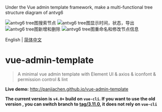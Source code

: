 Under the Vue admin template framework, make a multi-functional tree structure diagram of antvg6

![antvg6 tree图搜索节点](https://img-blog.csdnimg.cn/84521bbee628410d87b072b16ebb9fff.gif)
![antvg6 tree图显示时间，状态，导出](https://img-blog.csdnimg.cn/4926ee3888fc4e259f6233b32b944574.gif)
![antvg6 tree图新增和删除](https://img-blog.csdnimg.cn/4e04a728f6f04ed49063f6e5c965b957.gif)
![antvg6 tree图重命名和修改节点信息](https://img-blog.csdnimg.cn/0d6bc58d9ec8433696c9360ffb6d6eca.gif)

English | [简体中文](./README-zh.md)

# vue-admin-template

> A minimal vue admin template with Element UI & axios & iconfont & permission control & lint

**Live demo:** http://panjiachen.github.io/vue-admin-template


**The current version is `v4.0+` build on `vue-cli`. If you want to use the old version , you can switch branch to [tag/3.11.0](https://github.com/PanJiaChen/vue-admin-template/tree/tag/3.11.0), it does not rely on `vue-cli`**

